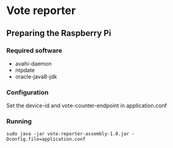 Vote reporter
=============

Preparing the Raspberry Pi
-----------------------------------

### Required software
- avahi-daemon
- ntpdate
- oracle-java8-jdk

### Configuration
Set the device-id and vote-counter-endpoint in application.conf

### Running

```
sudo java -jar vote-reporter-assembly-1.0.jar -Dconfig.file=application.conf
```
